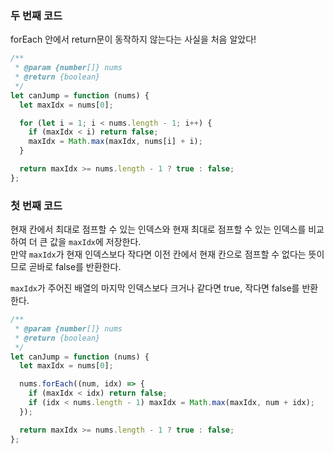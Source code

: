 ### 두 번째 코드

forEach 안에서 return문이 동작하지 않는다는 사실을 처음 알았다!

```js
/**
 * @param {number[]} nums
 * @return {boolean}
 */
let canJump = function (nums) {
  let maxIdx = nums[0];

  for (let i = 1; i < nums.length - 1; i++) {
    if (maxIdx < i) return false;
    maxIdx = Math.max(maxIdx, nums[i] + i);
  }

  return maxIdx >= nums.length - 1 ? true : false;
};
```

### 첫 번째 코드

현재 칸에서 최대로 점프할 수 있는 인덱스와 현재 최대로 점프할 수 있는 인덱스를 비교하여 더 큰 값을 `maxIdx`에 저장한다.  
만약 `maxIdx`가 현재 인덱스보다 작다면 이전 칸에서 현재 칸으로 점프할 수 없다는 뜻이므로 곧바로 false를 반환한다.

`maxIdx`가 주어진 배열의 마지막 인덱스보다 크거나 같다면 true, 작다면 false를 반환한다.

```js
/**
 * @param {number[]} nums
 * @return {boolean}
 */
let canJump = function (nums) {
  let maxIdx = nums[0];

  nums.forEach((num, idx) => {
    if (maxIdx < idx) return false;
    if (idx < nums.length - 1) maxIdx = Math.max(maxIdx, num + idx);
  });

  return maxIdx >= nums.length - 1 ? true : false;
};
```
